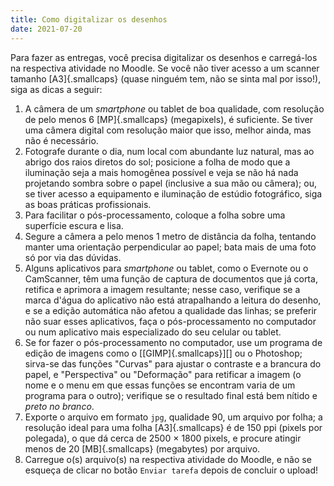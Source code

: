 ```yaml
---
title: Como digitalizar os desenhos
date: 2021-07-20
---
```


Para fazer as entregas, você precisa digitalizar os desenhos e
carregá-los na respectiva atividade no Moodle. Se você não tiver
acesso a um scanner tamanho [A3]{.smallcaps} (quase ninguém tem, não
se sinta mal por isso!), siga as dicas a seguir:

1. A câmera de um *smartphone* ou tablet de boa qualidade, com resolução
   de pelo menos 6 [MP]{.smallcaps} (megapixels), é suficiente. Se tiver
   uma câmera digital com resolução maior que isso, melhor ainda, mas
   não é necessário.
2. Fotografe durante o dia, num local com abundante luz natural, mas ao
   abrigo dos raios diretos do sol; posicione a folha de modo que a
   iluminação seja a mais homogênea possível e veja se não há nada
   projetando sombra sobre o papel (inclusive a sua mão ou câmera); ou,
   se tiver acesso a equipamento e iluminação de estúdio fotográfico,
   siga as boas práticas profissionais.
3. Para facilitar o pós-processamento, coloque a folha sobre uma
   superfície escura e lisa.
4. Segure a câmera a pelo menos 1 metro de distância da folha, tentando
   manter uma orientação perpendicular ao papel; bata mais de uma foto
   só por via das dúvidas.
5. Alguns aplicativos para *smartphone* ou tablet, como o Evernote ou o
   CamScanner, têm uma função de captura de documentos que já corta,
   retifica e aprimora a imagem resultante; nesse caso, verifique se a
   marca d'água do aplicativo não está atrapalhando a leitura do
   desenho, e se a edição automática não afetou a qualidade das linhas;
   se preferir não suar esses aplicativos, faça o pós-processamento no
   computador ou num aplicativo mais especializado do seu celular ou
   tablet.
6. Se for fazer o pós-processamento no computador, use um programa de
   edição de imagens como o [[GIMP]{.smallcaps}][] ou o Photoshop;
   sirva-se das funções "Curvas" para ajustar o contraste e a brancura
   do papel, e "Perspectiva" ou "Deformação" para retificar a imagem (o
   nome e o menu em que essas funções se encontram varia de um programa
   para o outro); verifique se o resultado final está bem nítido e
   *preto no branco*.
7. Exporte o arquivo em formato `jpg`, qualidade 90, um arquivo por
   folha; a resolução ideal para uma folha [A3]{.smallcaps} é de 150 ppi
   (pixels por polegada), o que dá cerca de 2500 × 1800 pixels, e
   procure atingir menos de 20 [MB]{.smallcaps} (megabytes) por arquivo.
8. Carregue o(s) arquivo(s) na respectiva atividade do Moodle, e não se
   esqueça de clicar no botão `Enviar tarefa` depois de concluir o
   upload!
